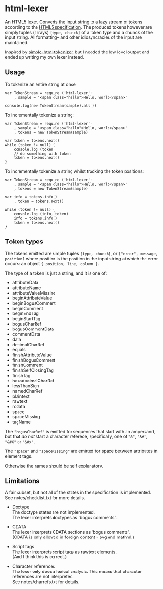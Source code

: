 html-lexer
===========

An HTML5 lexer. Converts the input string to a lazy stream of tokens according
to the [HTML5 specification][1]. The produced tokens however are simply
tuples (arrays) `[type, chunck]` of a token type and a chunck of the input
string. All formatting– and other idiosyncracies of the input are maintained. 

Inspired by [simple-html-tokenizer][2], but I needed the low level output and
ended up writing my own lexer instead. 


Usage
-----

To tokenize an entire string at once

	var TokenStream = require ('html-lexer')
		, sample = '<span class="hello">Hello, world</span>'
	
	console.log(new TokenStream(sample).all())


To incrementally tokenize a string:

	var TokenStream = require ('html-lexer')
		, sample = '<span class="hello">Hello, world</span>'
		, tokens = new TokenStream(sample)
		
	var token = tokens.next()
	while (token != null) {
		console.log (token)
		// do something with token
		token = tokens.next()
	}


To incrementally tokenize a string whilst tracking the token positions:

	var TokenStream = require ('html-lexer')
		, sample = '<span class="hello">Hello, world</span>'
		, tokens = new TokenStream(sample)
		
	var info = tokens.info()
		, token = tokens.next()
		
	while (token != null) {
		console.log (info, token)
		info = tokens.info()
		token = tokens.next()
	}


Token types
-----------

The tokens emitted are simple tuples `[type, chunck]`, or
`["error", message, position]` where position is the position in the input
string at which the error occurs: an object `{ position, line, column }`. 

The type of a token is just a string, and it is one of:

- attributeData
- attributeName
- attributeValueMissing
- beginAttributeValue
- beginBogusComment
- beginComment
- beginEndTag
- beginStartTag
- bogusCharRef
- bogusCommentData
- commentData
- data
- decimalCharRef
- equals
- finishAttributeValue
- finishBogusComment
- finishComment
- finishSelfClosingTag
- finishTag
- hexadecimalCharRef
- lessThanSign
- namedCharRef
- plaintext
- rawtext
- rcdata
- space
- spaceMissing
- tagName

The `"bogusCharRef"` is emitted for sequences that start with an ampersand,
but that *do not* start a character referece, specifically, one of `"&"`,
`"&#"`, `"&#X"` or `"&#x"`. 

The `"space"` and `"spaceMissing"` are emitted for space between attributes in
element tags. 

Otherwise the names should be self explanatory.


Limitations
-----------

A fair subset, but not all of the states in the specification is
implemented. See notes/checklist.txt for more details. 

* Doctype  
	The doctype states are not implemented.  
	The lexer interprets doctypes as 'bogus comments'. 

* CDATA  
	The lexer interprets CDATA sections as 'bogus comments'.  
	(CDATA is only allowed in foreign content - svg and mathml.)

* Script tags  
	The lexer interprets script tags as rawtext elements.  
	(And I think this is correct.)

* Character references  
	The lexer only does a lexical analysis. This means that
	character references are not interpreted.  
	See notes/charrefs.txt for details. 


[1]: https://html.spec.whatwg.org/multipage/syntax.html#tokenization
[2]: https://github.com/tildeio/simple-html-tokenizer
